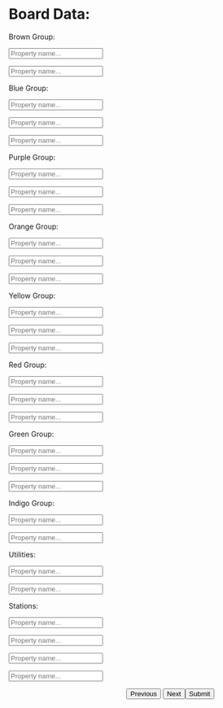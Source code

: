 <!DOCTYPE html>
<html>
<meta name="viewport" content="width=device-width, initial-scale=1.0">
<link href="https://fonts.googleapis.com/css?family=Raleway" rel="stylesheet">
<link href='https://fonts.googleapis.com/css?family=Josefin+Sans&subset=latin,latin-ext' rel='stylesheet' type='text/css'>
<style>
* {
  box-sizing: border-box;
}

body {
  background-color: #f1f1f1;
}

#regForm {
  background-color: #ffffff;
  margin: 100px auto;
  font-family: Raleway;
  padding: 40px;
  width: 70%;
  min-width: 300px;
}

h1 {
  text-align: center;
  font-family: Raleway  
}

input {
  padding: 10px;
  width: 100%;
  font-size: 17px;
  font-family: Raleway;
  border: 1px solid #aaaaaa;
}

/* Mark input boxes that gets an error on validation: */
input.invalid {
  background-color: #ffdddd;
}

/* Hide all steps by default: */
.tab {
  display: none;
}

button {
  background-color: #BFDBAE;
  color: #ffffff;
  border: none;
  padding: 10px 20px;
  font-size: 17px;
  font-family: Raleway;
  cursor: pointer;
}

button:hover {
  opacity: 0.8;
}

#prevBtn {
  background-color: #bbbbbb;
}

/* Make circles that indicate the steps of the form: */
.step {
  height: 15px;
  width: 15px;
  margin: 0 2px;
  background-color: #BFDBAE;
  border: none;  
  border-radius: 50%;
  display: inline-block;
  opacity: 0.5;
}

.step.active {
  opacity: 1;
}

/* Mark the steps that are finished and valid: */
.step.finish {
  background-color: #04AA6D;
  
.tab {
    font-size: 17px;
    font-family: Raleway;
}
}
</style>
<body>

<!--Check board action here-->
<form id="Board Data">
    <h1>Board Data:</h1>
    <!-- One "tab" for each step in the form: -->
    <!--    Maybe add a new tab with a wizard-like intro and some information about how rents scale with prices-->
    <div class="tab">Brown Group:
        <p><input placeholder="Property name..." oninput="this.className = ''" name="fname0" id="PropertyNameBrown0"></p>
        <p><input placeholder="Property name..." oninput="this.className = ''" name="fname" id="PropertyNameBrown1"></p>
    </div>
    <div class="tab">Blue Group:
        <p><input placeholder="Property name..." oninput="this.className = ''" name="fname" id="PropertyNameBlue0"></p>
        <p><input placeholder="Property name..." oninput="this.className = ''" name="fname" id="PropertyNameBlue1"></p>
        <p><input placeholder="Property name..." oninput="this.className = ''" name="fname" id="PropertyNameBlue2"></p>
    </div>
    <!--    Emulate the names of the previous groups-->
    <div class="tab">Purple Group:
        <p><input placeholder="Property name..." oninput="this.className = ''" name="fname" id="PropertyNamePurple0"></p>
        <p><input placeholder="Property name..." oninput="this.className = ''" name="fname" id="PropertyNamePurple1"></p>
        <p><input placeholder="Property name..." oninput="this.className = ''" name="fname" id="PropertyNamePurple2"></p>
    </div>
    <div class="tab">Orange Group:
        <p><input placeholder="Property name..." oninput="this.className = ''" name="fname" id="PropertyNameOrange0"></p>
        <p><input placeholder="Property name..." oninput="this.className = ''" name="fname" id="PropertyNameOrange1"></p>
        <p><input placeholder="Property name..." oninput="this.className = ''" name="fname" id="PropertyNameOrange2"></p>
    </div>
    <div class="tab">Yellow Group:
        <p><input placeholder="Property name..." oninput="this.className = ''" name="fname" id="PropertyNameYellow0"></p>
        <p><input placeholder="Property name..." oninput="this.className = ''" name="fname" id="PropertyNameYellow1"></p>
        <p><input placeholder="Property name..." oninput="this.className = ''" name="fname" id="PropertyNameYellow2"></p>
    </div>
    <div class="tab">Red Group:
        <p><input placeholder="Property name..." oninput="this.className = ''" name="fname" id="PropertyNameRed0"></p>
        <p><input placeholder="Property name..." oninput="this.className = ''" name="fname" id="PropertyNameRed1"></p>
        <p><input placeholder="Property name..." oninput="this.className = ''" name="fname" id="PropertyNameRed2"></p>
    </div>
    <div class="tab">Green Group:
        <p><input placeholder="Property name..." oninput="this.className = ''" name="fname" id="PropertyNameGreen0"></p>
        <p><input placeholder="Property name..." oninput="this.className = ''" name="fname" id="PropertyNameGreen1"></p>
        <p><input placeholder="Property name..." oninput="this.className = ''" name="fname" id="PropertyNameGreen2"></p>
    </div>
    <!--    Deep Blue (can't contain spaces)-->
    <div class="tab">Indigo Group:
        <p><input placeholder="Property name..." oninput="this.className = ''" name="fname" id="PropertyNameIndigo0"></p>
        <p><input placeholder="Property name..." oninput="this.className = ''" name="fname" id="PropertyNameIndigo1"></p>
    </div>
    <div class="tab">Utilities:
        <p><input placeholder="Property name..." oninput="this.className = ''" name="fname" id="PropertyNameUtilities0"></p>
        <p><input placeholder="Property name..." oninput="this.className = ''" name="fname" id="PropertyNameUtilities1"></p>
    </div>
    <div class="tab">Stations:
        <p><input placeholder="Property name..." oninput="this.className = ''" name="fname" id="PropertyNameStations0"></p>
        <p><input placeholder="Property name..." oninput="this.className = ''" name="fname" id="PropertyNameStations1"></p>
        <p><input placeholder="Property name..." oninput="this.className = ''" name="fname" id="PropertyNameStations2"></p>
        <p><input placeholder="Property name..." oninput="this.className = ''" name="fname" id="PropertyNameStations3"></p>
        <button style="float:right;" onclick="complete()">Submit</button>
    </div>
    <div style="overflow:auto;">
        <div style="float:right;">
            <button type="button" id="prevBtn" onclick="nextPrev(currentTab - 1)">Previous</button>
            <button type="button" id="nextBtn" onclick="nextPrev(currentTab)">Next</button>
        </div>
    </div>
    <!-- Circles which indicates the steps of the form: -->
    <div style="text-align:center;margin-top:40px;">
        <span class="step"></span>
        <span class="step"></span>
        <span class="step"></span>
        <span class="step"></span>
        <span class="step"></span>
        <span class="step"></span>
        <span class="step"></span>
        <span class="step"></span>
        <span class="step"></span>
        <span class="step"></span>
    </div>
</form>

<script>
var currentTab = 0; // Current tab is set to be the first tab (0)
showTab(currentTab); // Display the current tab
var groupPages = [

    {name: "Brown",
     properties: 2, },
     
    {name: "Blue",
     properties: 3 },
     
    {name: "Purple",
     properties: 3 },
     
     {name: "Orange",
     properties: 3},
     
     {name: "Yellow",
     properties: 3},
     
     {name: "Red",
     properties: 3},
     
     {name: "Green",
     properties: 3},
     
     {name: "Indigo",
     properties: 2},
     
     {name: "Utilities",
     properties: 2},
     
     {name: "Stations",
     properties: 4},
]

var groups = []

function completed() {
    var x = document.getElementsByClassName("tab");
    x[10].style.display = "block";
}

function showTab(n) {
  // This function will display the specified tab of the form...
  var x = document.getElementsByClassName("tab");
  x[n].style.display = "block";
  //... and fix the Previous/Next buttons:
  if (n == 0) {
    document.getElementById("prevBtn").style.display = "none";
  } else {
    document.getElementById("prevBtn").style.display = "inline";
  }
  if(n == 9) {
    document.getElementById("nextBtn").style.display = "none";
  }
  
  //... and run a function that will display the correct step indicator:
  fixStepIndicator(n)
}

function nextPrev(n, last) {
    
    var name = groupPages[n].name
    var amountOfProperties = groupPages[n].properties
    var spaces = []
    
    //Property positions
    var brownNumbers = [2, 4]
    var blueNumbers = [7, 9, 10]
    var purpleNumbers = [12, 14, 15]
    var orangeNumbers = [17, 19, 20]
    var yellowNumbers = [22, 24, 25]
    var redNumbers = [27, 28, 30]
    var greenNumbers = [32, 33, 35]
    var indigoNumbers = [38, 40]
    
    //Station positions
    stationNumbers = [6, 16, 26, 36]
    
    //Utilities
    utilityNumbers = [13, 29]
    
    var propertyNumbers = [brownNumbers, blueNumbers, purpleNumbers, orangeNumbers, yellowNumbers, redNumbers, 
        greenNumbers, indigoNumbers, utilityNumbers, stationNumbers]
      
    for (i = 0; i < amountOfProperties; i++) {
    
        var nameId = "PropertyName" + name + i
        var nameValue = document.getElementById(nameId).value
        
        var space = {
        position : propertyNumbers[n][i],
        name: nameValue.toUpperCase(), 
        }
        
        groups.push(space)
    }
   
    if(last) {
        return;
    }
                    
    // This function will figure out which tab to display
  var x = document.getElementsByClassName("tab");
  // Exit the function if any field in the current tab is invalid:
  if (n == 1 && !validateForm()) return false;
  // Hide the current tab:
  x[currentTab].style.display = "none";
  // Increase or decrease the current tab by 1:
  //currentTab = currentTab + n;
  // if you have reached the end of the form...
  if (currentTab >= x.length) {
    // ... the form gets submitted:
    document.getElementById("regForm").submit();
    complete()
    return false;
  }
  // Otherwise, display the correct tab:
   currentTab += 1
  showTab(currentTab)
}

function complete() {
nextPrev(currentTab, true)
var s = "spaces"
var obj = {
    spaces: groups
}
var json = JSON.stringify(obj, null, 2);
   var blob = new Blob([json], {
    type: "Assets/Resources/GameDataJSON"
  });
  console.log(blob);

  var anchor = document.createElement('a')
  anchor.download = "custom_board_data.json";
  anchor.href = window.URL.createObjectURL(blob);
  anchor.innerHTML = "download"
  anchor.click();
  
  var win = window.open("", "Submit", "width=400,height=300");
var doc = win.document;
    doc.open("text/html");
    doc.write("Form submitted!");
    doc.close();

}

function validateForm() {
  // This function deals with validation of the form fields
  var x, y, i, valid = true;
  x = document.getElementsByClassName("tab");
  y = x[currentTab].getElementsByTagName("input");
  // A loop that checks every input field in the current tab:
  for (i = 0; i < y.length; i++) {
    // If a field is empty...
    if (y[i].value == "") {
      // add an "invalid" class to the field:
      y[i].className += " invalid";
      // and set the current valid status to false
      valid = false;
    }
  }
  // If the valid status is true, mark the step as finished and valid:
  if (valid) {
    document.getElementsByClassName("step")[currentTab].className += " finish";
  }
  return valid; // return the valid status
}

function fixStepIndicator(n) {
  // This function removes the "active" class of all steps...
  var i, x = document.getElementsByClassName("step");
  for (i = 0; i < x.length; i++) {
    x[i].className = x[i].className.replace(" active", "");
  }
  //... and adds the "active" class on the current step:
  x[n].className += " active";
}
</script>

</body>
</html>
